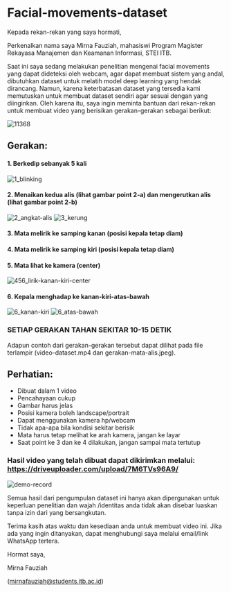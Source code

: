 # Facial-movements-dataset
Kepada rekan-rekan yang saya hormati,

Perkenalkan nama saya Mirna Fauziah, mahasiswi Program Magister Rekayasa Manajemen dan Keamanan Informasi, STEI ITB. 

Saat ini saya sedang melakukan penelitian mengenai facial movements yang dapat dideteksi oleh webcam, agar dapat membuat sistem yang andal, dibutuhkan dataset untuk melatih model deep learning yang hendak dirancang. Namun, karena keterbatasan dataset yang tersedia kami memutuskan untuk membuat dataset sendiri agar sesuai dengan yang diinginkan. Oleh karena itu, saya ingin meminta bantuan dari rekan-rekan untuk membuat video yang berisikan gerakan-gerakan sebagai berikut:

![11368](https://user-images.githubusercontent.com/60698877/97029815-22e37680-1588-11eb-97a3-7e5397045c80.jpg)

## Gerakan:
#### 1. Berkedip sebanyak 5 kali 
![1_blinking](https://user-images.githubusercontent.com/60698877/97391339-992e0300-1911-11eb-892b-b96677d27ca7.gif)
#### 2. Menaikan kedua alis (lihat gambar point 2-a) dan mengerutkan alis (lihat gambar point 2-b)
![2_angkat-alis](https://user-images.githubusercontent.com/60698877/97391351-9df2b700-1911-11eb-87ba-29dfe82b227a.gif)
![3_kerung](https://user-images.githubusercontent.com/60698877/97391359-a21ed480-1911-11eb-8ca2-6f7f3b0d31bc.gif)
#### 3. Mata melirik ke samping kanan (posisi kepala tetap diam)
#### 4. Mata melirik ke samping kiri (posisi kepala tetap diam)
#### 5. Mata lihat ke kamera (center) 
![456_lirik-kanan-kiri-center](https://user-images.githubusercontent.com/60698877/97391383-af3bc380-1911-11eb-95f5-8a7201134513.gif)
#### 6. Kepala menghadap ke kanan-kiri-atas-bawah
![6_kanan-kiri](https://user-images.githubusercontent.com/60698877/97391372-a9de7900-1911-11eb-9200-0efa779a6ae6.gif)
![6_atas-bawah](https://user-images.githubusercontent.com/60698877/97391366-a519c500-1911-11eb-9bcb-7383867ec017.gif)
### SETIAP GERAKAN TAHAN SEKITAR 10-15 DETIK

Adapun contoh dari gerakan-gerakan tersebut dapat dilihat pada file terlampir (video-dataset.mp4 dan gerakan-mata-alis.jpeg).


## Perhatian:
- Dibuat dalam 1 video
- Pencahayaan cukup
- Gambar harus jelas
- Posisi kamera boleh landscape/portrait
- Dapat menggunakan kamera hp/webcam 
- Tidak apa-apa bila kondisi sekitar berisik
- Mata harus tetap melihat ke arah kamera, jangan ke layar
- Saat point ke 3 dan ke 4 dilakukan, jangan sampai mata tertutup
### Hasil video yang telah dibuat dapat dikirimkan melalui: https://driveuploader.com/upload/7M6TVs96A9/
![demo-record](https://user-images.githubusercontent.com/60698877/97399650-2bd59e80-1920-11eb-8002-c999e6881fc5.gif)

Semua hasil dari pengumpulan dataset ini hanya akan dipergunakan untuk keperluan penelitian dan wajah /identitas anda tidak akan disebar luaskan tanpa izin dari yang bersangkutan.  

Terima kasih atas waktu dan kesediaan anda untuk membuat video ini. Jika ada yang ingin ditanyakan, dapat menghubungi saya melalui email/link WhatsApp tertera.

Hormat saya,

Mirna Fauziah

(mirnafauziah@students.itb.ac.id)
